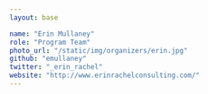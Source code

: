 ```yaml
---
layout: base

name: "Erin Mullaney"
role: "Program Team"
photo_url: "/static/img/organizers/erin.jpg"
github: "emullaney"
twitter: "_erin_rachel"
website: "http://www.erinrachelconsulting.com/"
---
```

